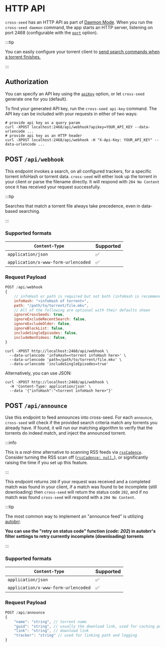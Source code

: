 # HTTP API

`cross-seed` has an HTTP API as part of
[Daemon Mode](../basics/managing-the-daemon). When you run the
`cross-seed daemon` command, the app starts an HTTP server, listening on port
2468 (configurable with the [`port`](../basics/options#port) option).

:::tip

You can easily configure your torrent client to
[send search commands when a torrent finishes.](../tutorials/triggering-searches)

:::

## Authorization

You can specify an API key using the [`apiKey`](../basics/options.md#apikey)
option, or let `cross-seed` generate one for you (default).

To find your generated API key, run the `cross-seed api-key` command. The API
key can be included with your requests in either of two ways:

```shell
# provide api key as a query param
curl -XPOST localhost:2468/api/webhook?apikey=YOUR_API_KEY --data-urlencode ...
# provide api key as an HTTP header
curl -XPOST localhost:2468/api/webhook -H "X-Api-Key: YOUR_API_KEY" --data-urlencode ...
```

## POST `/api/webhook`

This endpoint invokes a search, on all configured trackers, for a specific
torrent infoHash or torrent data. `cross-seed` will either look up the torrent
in your client or parse the filename directly. It will respond with
`204 No Content` once it has received your request successfully.

:::tip

Searches that match a torrent file always take precedence, even in data-based
searching.

:::

### Supported formats

| `Content-Type`                      | Supported |
| ----------------------------------- | --------- |
| `application/json`                  | ✅        |
| `application/x-www-form-urlencoded` | ✅        |

### Request Payload

```js
POST /api/webhook
{
	// infoHash or path is required but not both (infoHash is recommended)
	infoHash: "<infoHash of torrent>",
	path: "/path/to/torrent/file.mkv",
	// All of the following are optional with their defaults shown
	ignoreCrossSeeds: true,
	ignoreExcludeRecentSearch: false,
	ignoreExcludeOlder: false,
	ignoreBlockList: false,
	includeSingleEpisodes: false,
	includeNonVideos: false,
}
```

```shell script
curl -XPOST http://localhost:2468/api/webhook \
  --data-urlencode 'infoHash=<torrent infoHash here>' \
  --data-urlencode 'path=/path/to/torrent/file.mkv' \
  --data-urlencode 'includeSingleEpisodes=true'
```

Alternatively, you can use JSON:

```shell script
curl -XPOST http://localhost:2468/api/webhook \
  -H 'Content-Type: application/json' \
  --data '{"infoHash":"<torrent infoHash here>"}'
```

## POST `/api/announce`

Use this endpoint to feed announces into cross-seed. For each `announce`,
`cross-seed` will check if the provided search criteria match any torrents you
already have. If found, it will run our matching algorithm to verify that the
torrents do indeed match, and inject the announced torrent.

:::info

This is a _real-time_ alternative to scanning RSS feeds via
[`rssCadence`](../basics/options.md#rsscadence). Consider turning the RSS scan
off ([`rssCadence: null,`](../basics/options.md#rsscadence)), or significantly
raising the time if you set up this feature.

:::

This endpoint returns `200` if your request was received and a completed match
was found in your client, if a match was found to be incomplete (still
downloading) then `cross-seed` will return the status code `202`, and if no
match was found `cross-seed` will respond with a `204 No Content`.

:::tip

The most common way to implement an "announce feed" is utilizing
[autobrr](../basics/faq-troubleshooting.md#how-can-i-use-autobrr-with-cross-seed).

**You can use the "retry on status code" function (_code: 202_) in autobrr's
filter settings to retry currently incomplete (downloading) torrents**

:::

### Supported formats

| `Content-Type`                      | Supported |
| ----------------------------------- | --------- |
| `application/json`                  | ✅        |
| `application/x-www-form-urlencoded` | ✅        |

### Request Payload

```js
POST /api/announce
{
	"name": "string", // torrent name
	"guid": "string", // usually the download link, used for caching purposes
	"link": "string", // download link
	"tracker": "string" // used for linking path and logging
}
```
